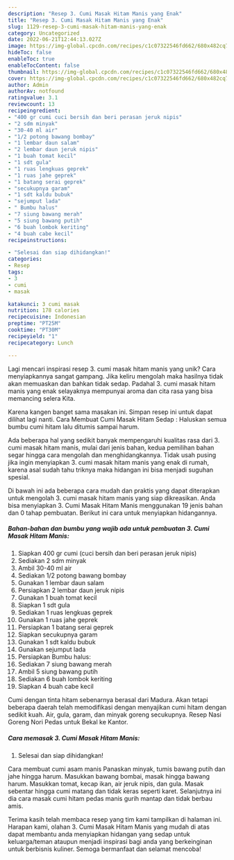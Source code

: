 ```yaml
---
description: "Resep 3. Cumi Masak Hitam Manis yang Enak"
title: "Resep 3. Cumi Masak Hitam Manis yang Enak"
slug: 1129-resep-3-cumi-masak-hitam-manis-yang-enak
category: Uncategorized
date: 2022-06-21T12:44:13.027Z
image: https://img-global.cpcdn.com/recipes/c1c07322546fd662/680x482cq70/3-cumi-masak-hitam-manis-foto-resep-utama.jpg
hideToc: false
enableToc: true
enableTocContent: false
thumbnail: https://img-global.cpcdn.com/recipes/c1c07322546fd662/680x482cq70/3-cumi-masak-hitam-manis-foto-resep-utama.jpg
cover: https://img-global.cpcdn.com/recipes/c1c07322546fd662/680x482cq70/3-cumi-masak-hitam-manis-foto-resep-utama.jpg
author: Admin
authorAv: notfound
ratingvalue: 3.1
reviewcount: 13
recipeingredient:
- "400 gr cumi cuci bersih dan beri perasan jeruk nipis"
- "2 sdm minyak"
- "30-40 ml air"
- "1/2 potong bawang bombay"
- "1 lembar daun salam"
- "2 lembar daun jeruk nipis"
- "1 buah tomat kecil"
- "1 sdt gula"
- "1 ruas lengkuas geprek"
- "1 ruas jahe geprek"
- "1 batang serai geprek"
- "secukupnya garam"
- "1 sdt kaldu bubuk"
- "sejumput lada"
- " Bumbu halus"
- "7 siung bawang merah"
- "5 siung bawang putih"
- "6 buah lombok keriting"
- "4 buah cabe kecil"
recipeinstructions:

- "Selesai dan siap dihidangkan!"
categories:
- Resep
tags:
- 3
- cumi
- masak

katakunci: 3 cumi masak 
nutrition: 178 calories
recipecuisine: Indonesian
preptime: "PT25M"
cooktime: "PT30M"
recipeyield: "1"
recipecategory: Lunch

---
```





Lagi mencari inspirasi resep 3. cumi masak hitam manis yang unik? Cara menyiapkannya sangat gampang. Jika keliru mengolah maka hasilnya tidak akan memuaskan dan bahkan tidak sedap. Padahal 3. cumi masak hitam manis yang enak selayaknya mempunyai aroma dan cita rasa yang bisa memancing selera Kita.





Karena kangen banget sama masakan ini. Simpan resep ini untuk dapat dilihat lagi nanti. Cara Membuat Cumi Masak Hitam Sedap : Haluskan semua bumbu cumi hitam lalu ditumis sampai harum.

Ada beberapa hal yang sedikit banyak mempengaruhi kualitas rasa dari 3. cumi masak hitam manis, mulai dari jenis bahan, kedua pemilihan bahan segar hingga cara mengolah dan menghidangkannya. Tidak usah pusing jika ingin menyiapkan 3. cumi masak hitam manis yang enak di rumah, karena asal sudah tahu triknya maka hidangan ini bisa menjadi suguhan spesial.






Di bawah ini ada beberapa cara mudah dan praktis yang dapat diterapkan untuk mengolah 3. cumi masak hitam manis yang siap dikreasikan. Anda bisa menyiapkan 3. Cumi Masak Hitam Manis menggunakan 19 jenis bahan dan 0 tahap pembuatan. Berikut ini cara untuk menyiapkan hidangannya.

<!--inarticleads1-->

##### Bahan-bahan dan bumbu yang wajib ada untuk pembuatan 3. Cumi Masak Hitam Manis:

1. Siapkan 400 gr cumi (cuci bersih dan beri perasan jeruk nipis)
1. Sediakan 2 sdm minyak
1. Ambil 30-40 ml air
1. Sediakan 1/2 potong bawang bombay
1. Gunakan 1 lembar daun salam
1. Persiapkan 2 lembar daun jeruk nipis
1. Gunakan 1 buah tomat kecil
1. Siapkan 1 sdt gula
1. Sediakan 1 ruas lengkuas geprek
1. Gunakan 1 ruas jahe geprek
1. Persiapkan 1 batang serai geprek
1. Siapkan secukupnya garam
1. Gunakan 1 sdt kaldu bubuk
1. Gunakan sejumput lada
1. Persiapkan  Bumbu halus:
1. Sediakan 7 siung bawang merah
1. Ambil 5 siung bawang putih
1. Sediakan 6 buah lombok keriting
1. Siapkan 4 buah cabe kecil


Cumi dengan tinta hitam sebenarnya berasal dari Madura. Akan tetapi beberapa daerah telah memodifikasi dengan menyajikan cumi hitam dengan sedikit kuah. Air, gula, garam, dan minyak goreng secukupnya. Resep Nasi Goreng Nori Pedas untuk Bekal ke Kantor. 

<!--inarticleads2-->

##### Cara memasak 3. Cumi Masak Hitam Manis:


1. Selesai dan siap dihidangkan!

Cara membuat cumi asam manis Panaskan minyak, tumis bawang putih dan jahe hingga harum. Masukkan bawang bombai, masak hingga bawang harum. Masukkan tomat, kecap ikan, air jeruk nipis, dan gula. Masak sebentar hingga cumi matang dan tidak keras seperti karet. Selanjutnya ini dia cara masak cumi hitam pedas manis gurih mantap dan tidak berbau amis. 

Terima kasih telah membaca resep yang tim kami tampilkan di halaman ini. Harapan kami, olahan 3. Cumi Masak Hitam Manis yang mudah di atas dapat membantu anda menyiapkan hidangan yang sedap untuk keluarga/teman ataupun menjadi inspirasi bagi anda yang berkeinginan untuk berbisnis kuliner. Semoga bermanfaat dan selamat mencoba!
